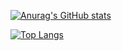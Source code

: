 <!-- 깃허브 stats -->
[![Anurag's GitHub stats](https://github-readme-stats.vercel.app/api?username=unam98)](https://github.com/unam98/github-readme-stats)

<!-- 자주 사용한 언어 -->
[![Top Langs](https://github-readme-stats.vercel.app/api/top-langs/?username=unam98)](https://github.com/unam98/github-readme-stats)
<!--
**unam98/unam98** is a ✨ _special_ ✨ repository because its `README.md` (this file) appears on your GitHub profile.

Here are some ideas to get you started:

- 🔭 I’m currently working on ...
- 🌱 I’m currently learning ...
- 👯 I’m looking to collaborate on ...
- 🤔 I’m looking for help with ...
- 💬 Ask me about ...
- 📫 How to reach me: ...
- 😄 Pronouns: ...
- ⚡ Fun fact: ...
-->
